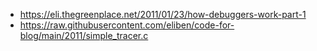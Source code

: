 
* https://eli.thegreenplace.net/2011/01/23/how-debuggers-work-part-1
* https://raw.githubusercontent.com/eliben/code-for-blog/main/2011/simple_tracer.c